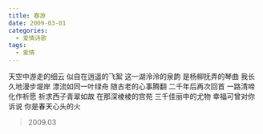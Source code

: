 ```yaml
---
title: 春游
date: 2009-03-01
categories:
  - 爱情诗歌
tags:
  - 爱情
---
```


天空中游走的细云
似自在逍遥的飞絮<!--more-->
这一湖泠泠的泉韵
是杨柳抚弄的琴曲
我长久地漫步堤岸
漂流如同一叶绿舟
随古老的心事腾翻
二千年后再次回首
一路清啼化作祈愿
祈求西子青翠如故
在那深棱棱的宫苑
三千佳丽中的尤物
幸福可曾对你诉说
你是春天心头的火

> 2009.03